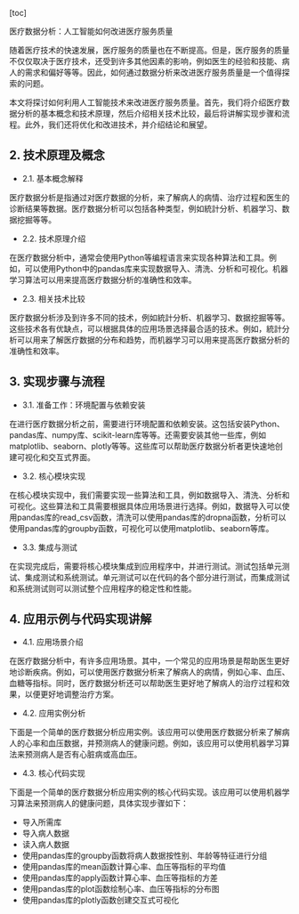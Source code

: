 
[toc]                    
                
                
医疗数据分析：人工智能如何改进医疗服务质量

随着医疗技术的快速发展，医疗服务的质量也在不断提高。但是，医疗服务的质量不仅仅取决于医疗技术，还受到许多其他因素的影响，例如医生的经验和技能、病人的需求和偏好等等。因此，如何通过数据分析来改进医疗服务质量是一个值得探索的问题。

本文将探讨如何利用人工智能技术来改进医疗服务质量。首先，我们将介绍医疗数据分析的基本概念和技术原理，然后介绍相关技术比较，最后将讲解实现步骤和流程。此外，我们还将优化和改进技术，并介绍结论和展望。

## 2. 技术原理及概念

- 2.1. 基本概念解释

医疗数据分析是指通过对医疗数据的分析，来了解病人的病情、治疗过程和医生的诊断结果等数据。医疗数据分析可以包括各种类型，例如統計分析、机器学习、数据挖掘等等。

- 2.2. 技术原理介绍

在医疗数据分析中，通常会使用Python等编程语言来实现各种算法和工具。例如，可以使用Python中的pandas库来实现数据导入、清洗、分析和可视化。机器学习算法可以用来提高医疗数据分析的准确性和效率。

- 2.3. 相关技术比较

医疗数据分析涉及到许多不同的技术，例如統計分析、机器学习、数据挖掘等等。这些技术各有优缺点，可以根据具体的应用场景选择最合适的技术。例如，統計分析可以用来了解医疗数据的分布和趋势，而机器学习可以用来提高医疗数据分析的准确性和效率。

## 3. 实现步骤与流程

- 3.1. 准备工作：环境配置与依赖安装

在进行医疗数据分析之前，需要进行环境配置和依赖安装。这包括安装Python、pandas库、numpy库、scikit-learn库等等。还需要安装其他一些库，例如matplotlib、seaborn、plotly等等。这些库可以帮助医疗数据分析者更快速地创建可视化和交互式界面。

- 3.2. 核心模块实现

在核心模块实现中，我们需要实现一些算法和工具，例如数据导入、清洗、分析和可视化。这些算法和工具需要根据具体应用场景进行选择。例如，数据导入可以使用pandas库的read_csv函数，清洗可以使用pandas库的dropna函数，分析可以使用pandas库的groupby函数，可视化可以使用matplotlib、seaborn等库。

- 3.3. 集成与测试

在实现完成后，需要将核心模块集成到应用程序中，并进行测试。测试包括单元测试、集成测试和系统测试。单元测试可以在代码的各个部分进行测试，而集成测试和系统测试则可以测试整个应用程序的稳定性和性能。

## 4. 应用示例与代码实现讲解

- 4.1. 应用场景介绍

在医疗数据分析中，有许多应用场景。其中，一个常见的应用场景是帮助医生更好地诊断疾病。例如，可以使用医疗数据分析来了解病人的病情，例如心率、血压、血糖等指标。同时，医疗数据分析还可以帮助医生更好地了解病人的治疗过程和效果，以便更好地调整治疗方案。

- 4.2. 应用实例分析

下面是一个简单的医疗数据分析应用实例。该应用可以使用医疗数据分析来了解病人的心率和血压数据，并预测病人的健康问题。例如，该应用可以使用机器学习算法来预测病人是否有心脏病或高血压。

- 4.3. 核心代码实现

下面是一个简单的医疗数据分析应用实例的核心代码实现。该应用可以使用机器学习算法来预测病人的健康问题，具体实现步骤如下：

- 导入所需库
- 导入病人数据
- 读入病人数据
- 使用pandas库的groupby函数将病人数据按性别、年龄等特征进行分组
- 使用pandas库的mean函数计算心率、血压等指标的平均值
- 使用pandas库的apply函数计算心率、血压等指标的方差
- 使用pandas库的plot函数绘制心率、血压等指标的分布图
- 使用pandas库的plotly函数创建交互式可视化

